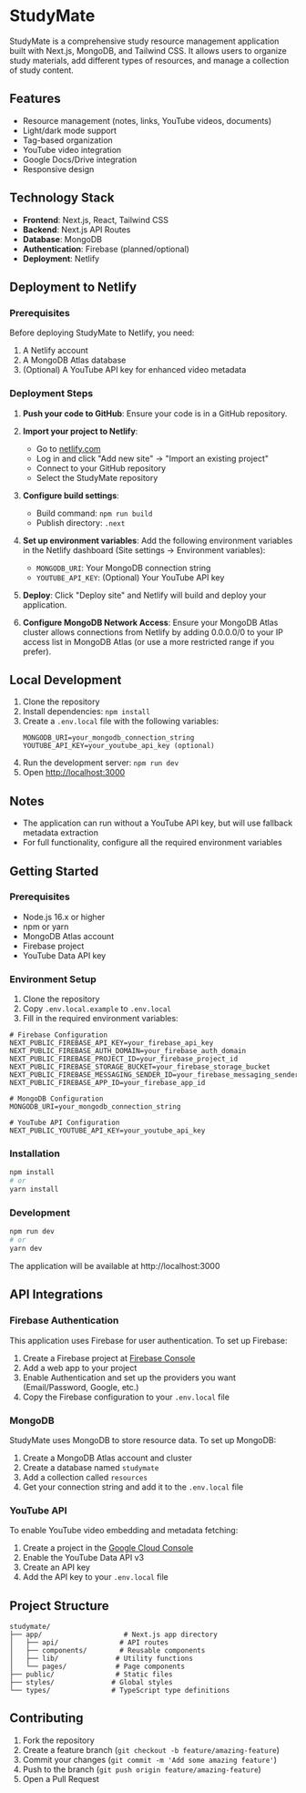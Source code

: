 # StudyMate

StudyMate is a comprehensive study resource management application built with Next.js, MongoDB, and Tailwind CSS. It allows users to organize study materials, add different types of resources, and manage a collection of study content.

## Features

- Resource management (notes, links, YouTube videos, documents)
- Light/dark mode support
- Tag-based organization
- YouTube video integration
- Google Docs/Drive integration
- Responsive design

## Technology Stack

- **Frontend**: Next.js, React, Tailwind CSS
- **Backend**: Next.js API Routes
- **Database**: MongoDB
- **Authentication**: Firebase (planned/optional)
- **Deployment**: Netlify

## Deployment to Netlify

### Prerequisites

Before deploying StudyMate to Netlify, you need:

1. A Netlify account
2. A MongoDB Atlas database
3. (Optional) A YouTube API key for enhanced video metadata

### Deployment Steps

1. **Push your code to GitHub**:
   Ensure your code is in a GitHub repository.

2. **Import your project to Netlify**:
   - Go to [netlify.com](https://netlify.com)
   - Log in and click "Add new site" → "Import an existing project"
   - Connect to your GitHub repository
   - Select the StudyMate repository

3. **Configure build settings**:
   - Build command: `npm run build`
   - Publish directory: `.next`

4. **Set up environment variables**:
   Add the following environment variables in the Netlify dashboard (Site settings → Environment variables):
   - `MONGODB_URI`: Your MongoDB connection string
   - `YOUTUBE_API_KEY`: (Optional) Your YouTube API key

5. **Deploy**:
   Click "Deploy site" and Netlify will build and deploy your application.

6. **Configure MongoDB Network Access**:
   Ensure your MongoDB Atlas cluster allows connections from Netlify by adding 0.0.0.0/0 to your IP access list in MongoDB Atlas (or use a more restricted range if you prefer).

## Local Development

1. Clone the repository
2. Install dependencies: `npm install`
3. Create a `.env.local` file with the following variables:
   ```
   MONGODB_URI=your_mongodb_connection_string
   YOUTUBE_API_KEY=your_youtube_api_key (optional)
   ```
4. Run the development server: `npm run dev`
5. Open [http://localhost:3000](http://localhost:3000)

## Notes

- The application can run without a YouTube API key, but will use fallback metadata extraction
- For full functionality, configure all the required environment variables

## Getting Started

### Prerequisites

- Node.js 16.x or higher
- npm or yarn
- MongoDB Atlas account
- Firebase project
- YouTube Data API key

### Environment Setup

1. Clone the repository
2. Copy `.env.local.example` to `.env.local`
3. Fill in the required environment variables:

```
# Firebase Configuration
NEXT_PUBLIC_FIREBASE_API_KEY=your_firebase_api_key
NEXT_PUBLIC_FIREBASE_AUTH_DOMAIN=your_firebase_auth_domain
NEXT_PUBLIC_FIREBASE_PROJECT_ID=your_firebase_project_id
NEXT_PUBLIC_FIREBASE_STORAGE_BUCKET=your_firebase_storage_bucket
NEXT_PUBLIC_FIREBASE_MESSAGING_SENDER_ID=your_firebase_messaging_sender_id
NEXT_PUBLIC_FIREBASE_APP_ID=your_firebase_app_id

# MongoDB Configuration
MONGODB_URI=your_mongodb_connection_string

# YouTube API Configuration
NEXT_PUBLIC_YOUTUBE_API_KEY=your_youtube_api_key
```

### Installation

```bash
npm install
# or
yarn install
```

### Development

```bash
npm run dev
# or
yarn dev
```

The application will be available at http://localhost:3000

## API Integrations

### Firebase Authentication

This application uses Firebase for user authentication. To set up Firebase:

1. Create a Firebase project at [Firebase Console](https://console.firebase.google.com/)
2. Add a web app to your project
3. Enable Authentication and set up the providers you want (Email/Password, Google, etc.)
4. Copy the Firebase configuration to your `.env.local` file

### MongoDB

StudyMate uses MongoDB to store resource data. To set up MongoDB:

1. Create a MongoDB Atlas account and cluster
2. Create a database named `studymate`
3. Add a collection called `resources`
4. Get your connection string and add it to the `.env.local` file

### YouTube API

To enable YouTube video embedding and metadata fetching:

1. Create a project in the [Google Cloud Console](https://console.cloud.google.com/)
2. Enable the YouTube Data API v3
3. Create an API key
4. Add the API key to your `.env.local` file

## Project Structure

```
studymate/
├── app/                    # Next.js app directory
│   ├── api/               # API routes
│   ├── components/        # Reusable components
│   ├── lib/              # Utility functions
│   └── pages/            # Page components
├── public/               # Static files
├── styles/              # Global styles
└── types/               # TypeScript type definitions
```

## Contributing

1. Fork the repository
2. Create a feature branch (`git checkout -b feature/amazing-feature`)
3. Commit your changes (`git commit -m 'Add some amazing feature'`)
4. Push to the branch (`git push origin feature/amazing-feature`)
5. Open a Pull Request 